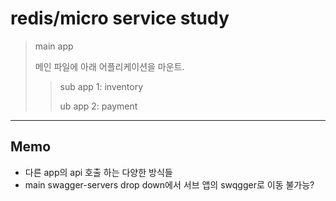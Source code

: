 # redis/micro service study

> main app
> 
>  메인 파일에 아래 어플리케이션을 마운트.
> 
> > sub app 1: inventory
> > 
> > ub app 2: payment

***
## Memo
- 다른 app의 api 호출 하는 다양한 방식들
- main swagger-servers drop down에서 서브 앱의 swqgger로 이동 불가능?
